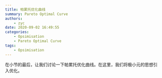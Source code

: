 ```yaml
---
title: 帕累托优化曲线
summary: Pareto Optimal Curve
authors:
    - zyc
date: 2020-09-02 16:49:55
categories:
    - Opsimisation
    - Pareto Optimal Curve
tags:
    - Opsimisation
---
```


在小节的最后，让我们讨论一下帕累托优化曲线。在这里，我们将极小元的思想引入优化。

